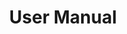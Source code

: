 ---
#Delimiter files are used to separate the list of documentation pages into sections.
title: "User Manual"
type: delimiter
weight: 9 # Change this weight to change order of sections
sitemapExclude: True
_build:
  publishResources: false
  render: never
partition: qdrant
---